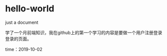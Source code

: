 # hello-world
just a document
<html>
<head>
  <title>表单提交和验证</title>
 </head>
 <body>
   <p>学了一个月前端知识，我在github上的第一个学习的内容是要做一个用户注册登录登录的页面。</P>
 </body>
 </html>
 
time：2019-10-02
